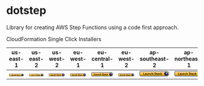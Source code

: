 # dotstep
Library for creating AWS Step Functions using a code first approach.

CloudFormation Single Click Installers

us-east-1|us-east-2|us-west-2|eu-west-1|eu-central-1|eu-west-2|ap-southeast-2|ap-northeast-1
---------|---------|---------|---------|------------|---------|--------------|--------------
[![launch stack in us-east-1](cloudformation-launch-stack.png)](https://us-east-1.console.aws.amazon.com/cloudformation/home?region=us-east-1#/stacks/create/review?templateURL=https://s3.amazonaws.com/dotstep-us-east-1/dotstep-starter-template.json&stackName=dotstep-starter)|[![launch stack in us-east-2](cloudformation-launch-stack.png)](https://us-east-2.console.aws.amazon.com/cloudformation/home?region=us-east-2#/stacks/create/review?templateURL=https://s3.amazonaws.com/dotstep-us-east-2/dotstep-starter-template.json&stackName=dotstep-starter)|[![launch stack in us-west-2](cloudformation-launch-stack.png)](https://us-west-2.console.aws.amazon.com/cloudformation/home?region=us-west-2#/stacks/create/review?templateURL=https://s3.amazonaws.com/dotstep-us-west-2/dotstep-starter-template.json&stackName=dotstep-starter)|[![launch stack in eu-west-1](cloudformation-launch-stack.png)](https://eu-west-1.console.aws.amazon.com/cloudformation/home?region=eu-west-1#/stacks/create/review?templateURL=https://s3.amazonaws.com/dotstep-eu-west-1/dotstep-starter-template.json&stackName=dotstep-starter)|[![launch stack in eu-central-1](cloudformation-launch-stack.png)](https://eu-central-1.console.aws.amazon.com/cloudformation/home?region=eu-central-1#/stacks/create/review?templateURL=https://s3.amazonaws.com/dotstep-eu-central-1/dotstep-starter-template.json&stackName=dotstep-starter)|[![launch stack in eu-west-2](cloudformation-launch-stack.png)](https://eu-west-2.console.aws.amazon.com/cloudformation/home?region=eu-west-2#/stacks/create/review?templateURL=https://s3.amazonaws.com/dotstep-eu-west-2/dotstep-starter-template.json&stackName=dotstep-starter)|[![launch stack in ap-southeast-2](cloudformation-launch-stack.png)](https://ap-southeast-2.console.aws.amazon.com/cloudformation/home?region=ap-southeast-2#/stacks/create/review?templateURL=https://s3.amazonaws.com/dotstep-ap-southeast-2/dotstep-starter-template.json&stackName=dotstep-starter)|[![launch stack in ap-northeast-1](cloudformation-launch-stack.png)](https://ap-northeast-1.console.aws.amazon.com/cloudformation/home?region=ap-northeast-1#/stacks/create/review?templateURL=https://s3.amazonaws.com/dotstep-ap-northeast-1/dotstep-starter-template.json&stackName=dotstep-starter)
